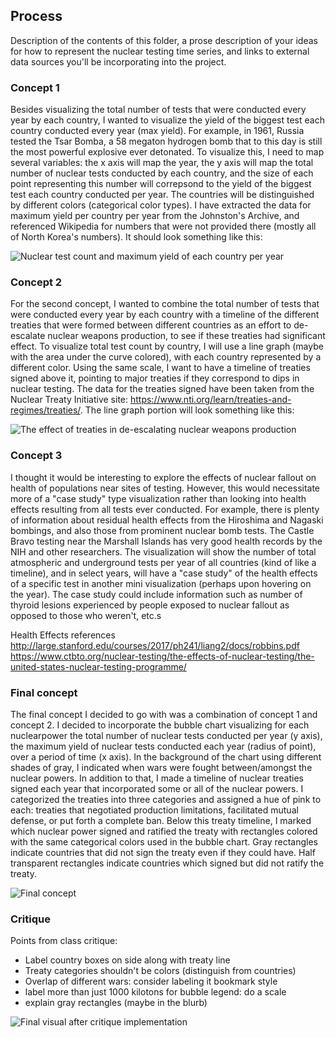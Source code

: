 ## Process

Description of the contents of this folder, a prose description of your ideas for how to represent
the nuclear testing time series, and links to external data sources you'll be incorporating into
the project.

### Concept 1

Besides visualizing the total number of tests that were conducted every year by each country, I wanted to visualize the yield of the biggest test each country conducted every year (max yield). For example, in 1961, Russia tested the Tsar Bomba, a 58 megaton hydrogen bomb that to this day is still the most powerful explosive ever detonated. To visualize this, I need to map several variables: the x axis will map the year, the y axis will map the total number of nuclear tests conducted by each country, and the size of each point representing this number will correpsond to the yield of the biggest test each country conducted per year. The countries will be distinguished by different colors (categorical color types). I have extracted the data for maximum yield per country per year from the Johnston's Archive, and referenced Wikipedia for numbers that were not provided there (mostly all of North Korea's numbers). It should look something like this:

![Nuclear test count and maximum yield of each country per year](https://github.com/samizdatco/dvia-2018/blob/master/2.mapping-quantities/students/pm/mio/process/DVIA_project2_concept1.png)


### Concept 2

For the second concept, I wanted to combine the total number of tests that were conducted every year by each country with a timeline of the different treaties that were formed between different countries as an effort to de-escalate nuclear weapons production, to see if these treaties had significant effect. To visualize total test count by country, I will use a line graph (maybe with the area under the curve colored), with each country represented by a different color. Using the same scale, I want to have a timeline of treaties signed above it, pointing to major treaties if they correspond to dips in nuclear testing. The data for the treaties signed have been taken from the Nuclear Treaty Initiative site: https://www.nti.org/learn/treaties-and-regimes/treaties/. The line graph portion will look something like this:

![The effect of treaties in de-escalating nuclear weapons production](https://github.com/samizdatco/dvia-2018/blob/master/2.mapping-quantities/students/pm/mio/process/DVIA_project2_concept2.png) 

### Concept 3

I thought it would be interesting to explore the effects of nuclear fallout on health of populations near sites of testing. However, this would necessitate more of a "case study" type visualization rather than looking into health effects resulting from all tests ever conducted. For example, there is plenty of information about residual health effects from the Hiroshima and Nagaski bombings, and also those from prominent nuclear bomb tests. The Castle Bravo testing near the Marshall Islands has very good health records by the NIH and other researchers. The visualization will show the number of total atmospheric and underground tests per year of all countries (kind of like a timeline), and in select years, will have a "case study" of the health effects of a specific test in another mini visualization (perhaps upon hovering on the year). The case study could include information such as number of thyroid lesions experienced by people exposed to nuclear fallout as opposed to those who weren't, etc.s

Health Effects references
http://large.stanford.edu/courses/2017/ph241/liang2/docs/robbins.pdf
https://www.ctbto.org/nuclear-testing/the-effects-of-nuclear-testing/the-united-states-nuclear-testing-programme/

### Final concept

The final concept I decided to go with was a combination of concept 1 and concept 2. I decided to incorporate the bubble chart visualizing for each nuclearpower the total number of nuclear tests conducted per year (y axis), the maximum yield of nuclear tests conducted each year (radius of point), over a period of time (x axis). In the background of the chart using different shades of gray, I indicated when wars were fought between/amongst the nuclear powers. In addition to that, I made a timeline of nuclear treaties signed each year that incorporated some or all of the nuclear powers. I categorized the treaties into three categories and assigned a hue of pink to each: treaties that negotiated production limitations, facilitated mutual defense, or put forth a complete ban. Below this treaty timeline, I marked which nuclear power signed and ratified the treaty with rectangles colored with the same categorical colors used in the bubble chart. Gray rectangles indicate countries that did not sign the treaty even if they could have. Half transparent rectangles indicate countries which signed but did not ratify the treaty.

![Final concept](https://github.com/samizdatco/dvia-2018/blob/master/2.mapping-quantities/students/pm/mio/process/final_visual.png)

### Critique

Points from class critique:
- Label country boxes on side along with treaty line
- Treaty categories shouldn't be colors (distinguish from countries)
- Overlap of different wars: consider labeling it bookmark style
- label more than just 1000 kilotons for bubble legend: do a scale
- explain gray rectangles (maybe in the blurb)

![Final visual after critique implementation](https://github.com/samizdatco/dvia-2018/blob/master/2.mapping-quantities/students/pm/mio/process/final_visual_v2.png)



